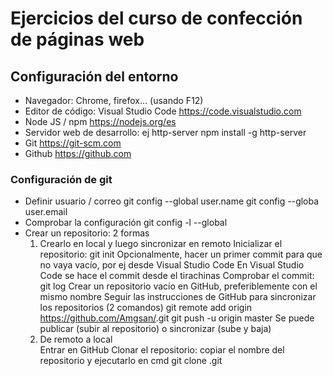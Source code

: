 # Ejercicios del curso de confección de páginas web #

## Configuración del entorno ##

- Navegador: Chrome, firefox... (usando F12)
- Editor de código: Visual Studio Code
    https://code.visualstudio.com
- Node JS / npm
    https://nodejs.org/es
- Servidor web de desarrollo: ej http-server
    npm install -g http-server
- Git
    https://git-scm.com
- Github
    https://github.com

### Configuración de git
- Definir usuario / correo
    git config --global user.name <nombreusuario>
    git config --globa user.email <emailusuario>
- Comprobar la configuración
    git config -l --global
- Crear un repositorio: 2 formas
    1. Crearlo en local y luego sincronizar en remoto
        Inicializar el repositorio:
            git init <nombrecarpeta>
        Opcionalmente, hacer un primer commit para que no vaya vacío, por ej desde Visual Studio Code
            En Visual Studio Code se hace el commit desde el tirachinas
        Comprobar el commit:
                git log
        Crear un repositorio vacío en GitHub, preferiblemente con el mismo nombre
        Seguir las instrucciones de GitHub para sincronizar los repositorios (2 comandos)
            git remote add origin https://github.com/Amgsan/<repositorio>.git
            git push -u origin master
        Se puede publicar (subir al repositorio) o sincronizar (sube y baja)
    2. De remoto a local    
        Entrar en GitHub
        Clonar el repositorio: copiar el nombre del repositorio y ejecutarlo en cmd
            git clone <nombrerepositorio>.git

